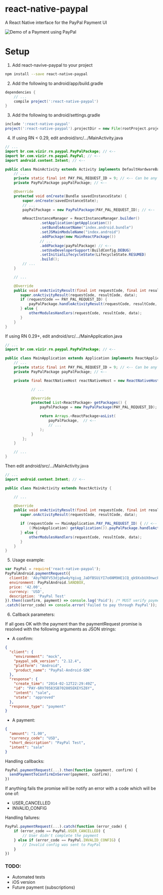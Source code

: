 # react-native-paypal

A React Native interface for the PayPal Payment UI

![Demo of a Payment using PayPal](/react-native-paypal.gif?raw=true "react-native-paypal")

# Setup

1. Add react-navive-paypal to your project

``` bash
npm install --save react-native-paypal
```

2. Add the following to android/app/build.gradle

``` groovy
dependencies {
    // ...
    compile project(':react-native-paypal')
}
```

3. Add the following to android/settings.gradle

``` groovy
include ':react-native-paypal'
project(':react-native-paypal').projectDir = new File(rootProject.projectDir, '../node_modules/react-native-paypal/android')
```

4. If using RN < 0.29, edit android/src/.../MainActivity.java

``` java
// ...
import br.com.vizir.rn.paypal.PayPalPackage; // <--
import br.com.vizir.rn.paypal.PayPal; // <--
import android.content.Intent; // <--

public class MainActivity extends Activity implements DefaultHardwareBackBtnHandler {
    // ...
    private static final int PAY_PAL_REQUEST_ID = 9; // <-- Can be any unique number
    private PayPalPackage payPalPackage; // <--

    @Override
    protected void onCreate(Bundle savedInstanceState) {
        super.onCreate(savedInstanceState);
        // ...
        payPalPackage = new PayPalPackage(PAY_PAL_REQUEST_ID); // <--

        mReactInstanceManager = ReactInstanceManager.builder()
                .setApplication(getApplication())
                .setBundleAssetName("index.android.bundle")
                .setJSMainModuleName("index.android")
                .addPackage(new MainReactPackage())
                // ...
                .addPackage(payPalPackage) // <--
                .setUseDeveloperSupport(BuildConfig.DEBUG)
                .setInitialLifecycleState(LifecycleState.RESUMED)
                .build();
        // ...
    }

    // ...

    @Override
    public void onActivityResult(final int requestCode, final int resultCode, final Intent data) {
       super.onActivityResult(requestCode, resultCode, data);
       if (requestCode == PAY_PAL_REQUEST_ID) {
           payPalPackage.handleActivityResult(requestCode, resultCode, data); // <--
       } else {
           otherModulesHandlers(requestCode, resultCode, data);
       }
    }
}
```

If using RN 0.29+, edit android/src/.../MainApplication.java

``` java
// ...
import br.com.vizir.rn.paypal.PayPalPackage; // <--

public class MainApplication extends Application implements ReactApplication {
    // ...
    private static final int PAY_PAL_REQUEST_ID = 9; // <-- Can be any unique number
    private PayPalPackage payPalPackage; // <--

    private final ReactNativeHost reactNativeHost = new ReactNativeHost(this) {

            // ...

            @Override
            protected List<ReactPackage> getPackages() {
                payPalPackage = new PayPalPackage(PAY_PAL_REQUEST_ID);  // <--

                return Arrays.<ReactPackage>asList(
                    payPalPackage,  // <--
                    // ...
                );
            }
        };
    }

    // ...
}
```

Then edit android/src/.../MainActivity.java

``` java
// ...
import android.content.Intent; // <--

public class MainActivity extends ReactActivity {

    // ...

    @Override
    public void onActivityResult(final int requestCode, final int resultCode, final Intent data) {
       super.onActivityResult(requestCode, resultCode, data);

       if (requestCode == MainApplication.PAY_PAL_REQUEST_ID) { // <--
           ((MainApplication) getApplication()).payPalPackage.handleActivityResult(requestCode, resultCode, data); // <--
       } else {
           otherModulesHandlers(requestCode, resultCode, data);
       }
    }
}
```


5. Usage example:

```javascript
var PayPal = require('react-native-paypal');
PayPalAndroid.paymentRequest({
  clientId: 'AbyfNDFV53djg6w4yYgiug_JaDfBSUiYI7o6NM9HE1CQ_qk9XxbUX0nwcPXXQHaNAWYtDfphQtWB3q4R',
  environment: PayPalAndroid.SANDBOX,
  price: '42.00',
  currency: 'USD',
  description: 'PayPal Test'
}).then((confirm, payment) => console.log('Paid'); /* MUST verify payment in server*/)
.catch((error_code) => console.error('Failed to pay through PayPal'));
```

6. Callback parameters:

If all goes OK with the payment than the paymentRequest promise is resolved with
the following arguments as JSON strings:
- A confirm:
``` json
{
  "client": {
    "environment": "mock",
    "paypal_sdk_version": "2.12.4",
    "platform": "Android",
    "product_name": "PayPal-Android-SDK"
  },
  "response": {
    "create_time": "2014-02-12T22:29:49Z",
    "id": "PAY-6RV70583SB702805EKEYSZ6Y",
    "intent": "sale",
    "state": "approved"
  },
  "response_type": "payment"
}
```

- A payment:
```json
{
  "amount": "1.00",
  "currency_code": "USD",
  "short_description": "PayPal Test",
  "intent": "sale"
}
```

Handling callbacks:
```javascript
PayPal.paymentRequest(...).then(function (payment, confirm) {
  sendPaymentToConfirmInServer(payment, confirm);
})
```

If anything fails the promise will be notify an error with a code which will be
one of:
- USER\_CANCELLED
- INVALID\_CONFIG

Handling failures:

``` javascript
PayPal.paymentRequest(...).catch(function (error_code) {
    if (error_code == PayPal.USER_CANCELLED) {
        // User didn't complete the payment
    } else if (error_code == PayPal.INVALID_CONFIG) {
        // Invalid config was sent to PayPal
    }
})
```

### TODO:
- Automated tests
- iOS version
- Future payment (subscriptions)
